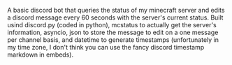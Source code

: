A basic discord bot that queries the status of my minecraft server and edits a discord message every 60 seconds with the server's current status. Built usind discord.py (coded in python), mcstatus to actually get the server's information, asyncio, json to store the message to edit on a one message per channel basis, and datetime to generate timestamps (unfortunately in my time zone, I don't think you can use the fancy discord timestamp markdown in embeds).
